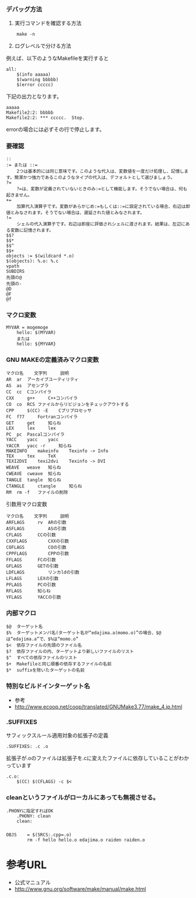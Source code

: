 

### デバッグ方法
1. 実行コマンドを確認する方法
```
	make -n
```

2. ログレベルで分ける方法

例えば、以下のようなMakefileを実行すると
```
all:
	$(info aaaaa)
	$(warning bbbbb)
	$(error ccccc)
```

下記の出力となります。
```
aaaaa
Makefile2:2: bbbbb
Makefile2:2: *** ccccc.  Stop.
```

errorの場合には必ずその行で停止します。

### 要確認
```
::
:= または ::=
	2つは基本的には同じ意味です。このような代入は、変数値を一度だけ処理し、記憶します。簡潔かつ強力であるこのようなタイプの代入は、デフォルトとして選びましょう。
?=
	?=は、変数が定義されていないときのみ:=として機能します。そうでない場合は、何も起きません。
+=
	加算代入演算子です。変数があらかじめ:=もしくは::=に設定されている場合、右辺は即値とみなされます。そうでない場合は、遅延された値とみなされます。
!=
	シェルの代入演算子です。右辺は即座に評価されシェルに渡されます。結果は、左辺にある変数に記憶されます。
$$?
$$*
$$^
$$+
objects := $(wildcard *.o)
$(objects): %.o: %.c
vpath
SUBDIRS
先頭の@
先頭の-
@D
@F
@f
```

### マクロ変数
```
MYVAR = mogemoge
	hello: $(MYVAR) 
	または
	hello: ${MYVAR}
```

### GNU MAKEの定義済みマクロ変数
```
マクロ名 	文字列 	説明
AR 	ar 	アーカイブユーティリティ
AS 	as 	アセンブラ
CC 	cc 	Cコンパイラ
CXX 	g++ 	C++コンパイラ
CO 	co 	RCS ファイルからリビジョンをチェックアウトする
CPP 	$(CC) -E 	Cプリプロセッサ
FC 	f77 	Fortranコンパイラ
GET 	get 	知らね
LEX 	lex 	lex
PC 	pc 	Pascalコンパイラ
YACC 	yacc 	yacc
YACCR 	yacc -r 	知らね
MAKEINFO 	makeinfo 	Texinfo -> Info
TEX 	tex 	TeX
TEXI2DVI 	texi2dvi 	Texinfo -> DVI
WEAVE 	weave 	知らね
CWEAVE 	cweave 	知らね
TANGLE 	tangle 	知らね
CTANGLE 	ctangle 	知らね
RM 	rm -f 	ファイルの削除
```


引数用マクロ変数
```
マクロ名 	文字列 	説明
ARFLAGS 	rv 	ARの引数
ASFLAGS 		ASの引数
CFLAGS 		CCの引数
CXXFLAGS 		CXXの引数
COFLAGS 		COの引数
CPPFLAGS 		CPPの引数
FFLAGS 		FCの引数
GFLAGS 		GETの引数
LDFLAGS 		リンカldの引数
LFLAGS 		LEXの引数
PFLAGS 		PCの引数
RFLAGS 		知らね
YFLAGS 		YACCの引数
```

### 内部マクロ
```
$@ 	ターゲット名
$% 	ターゲットメンバ名(ターゲット名が“edajima.a(momo.o)”の場合、$@は“edajima.a”で、$%は“momo.o”
$< 	依存ファイルの先頭のファイル名
$? 	依存ファイルの内、ターゲットより新しいファイルのリスト
$^ 	すべての依存ファイルのリスト
$+ 	Makefileと同じ順番の依存するファイルの名前
$* 	suffixを除いたターゲットの名前
```

### 特別なビルドインターゲット名


- 参考
 - http://www.ecoop.net/coop/translated/GNUMake3.77/make_4.jp.html

### .SUFFIXES
サフィックスルール適用対象の拡張子の定義
```
.SUFFIXES: .c .o
```

拡張子が.oのファイルは拡張子を.cに変えたファイルに依存していることがわかっています
```
.c.o:
	$(CC) $(CFLAGS) -c $<
```


### cleanというファイルがローカルにあっても無視させる。
```
.PHONYに指定すればOK
	.PHONY: clean
	clean:
```

### 
```
OBJS    = $(SRCS:.cpp=.o)
		rm -f hello hello.o edajima.o raiden raiden.o
```

# 参考URL
- 公式マニュアル
 - http://www.gnu.org/software/make/manual/make.html
